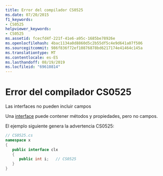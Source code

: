 ```yaml
---
title: Error del compilador CS0525
ms.date: 07/20/2015
f1_keywords:
- CS0525
helpviewer_keywords:
- CS0525
ms.assetid: fcecfd4f-221f-41e6-a95c-1685be78926e
ms.openlocfilehash: 4bac1134a0d8860d5c2b55df5c4e9d641a07f506
ms.sourcegitcommit: 986f836f72ef10876878bd6217174e41464c145a
ms.translationtype: MT
ms.contentlocale: es-ES
ms.lasthandoff: 08/19/2019
ms.locfileid: "69610814"
---
```

# <a name="compiler-error-cs0525"></a>Error del compilador CS0525
Las interfaces no pueden incluir campos  
  
 Una [interface](../language-reference/keywords/interface.md) puede contener métodos y propiedades, pero no campos.  
  
 El ejemplo siguiente genera la advertencia CS0525:  
  
```csharp  
// CS0525.cs  
namespace x  
{  
   public interface clx  
   {  
      public int i;   // CS0525  
   }  
}  
```
